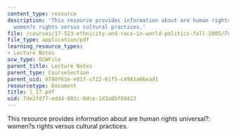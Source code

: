 ```yaml
---
content_type: resource
description: 'This resource provides information about are human rights universal?:
  women?s rights versus cultural practices.'
file: /courses/17-523-ethnicity-and-race-in-world-politics-fall-2005/7de2fd77edd4802c0dce1d3a8bf60423_l_17.pdf
file_type: application/pdf
learning_resource_types:
- Lecture Notes
ocw_type: OCWFile
parent_title: Lecture Notes
parent_type: CourseSection
parent_uid: 8780f61e-e01f-cf22-61f5-c4981a66ead1
resourcetype: Document
title: l_17.pdf
uid: 7de2fd77-edd4-802c-0dce-1d3a8bf60423
---
```

This resource provides information about are human rights universal?: women?s rights versus cultural practices.


